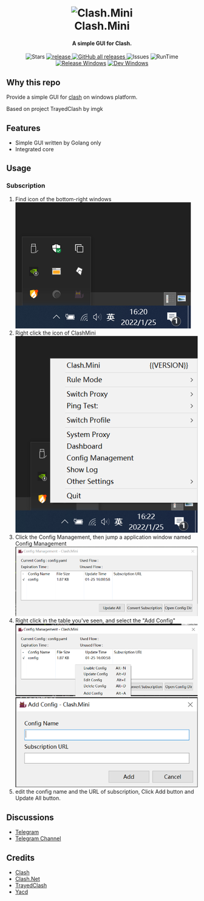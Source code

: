 <h1 align="center">
  <img src="https://raw.githubusercontent.com/Clash-Mini/Clash.Mini/master/icon/Clash.Mini.ico" alt="Clash.Mini" width="200">
  <br>Clash.Mini<br>
</h1>

<h4 align="center">A simple GUI for Clash.</h4>

<div align="center">

![Stars](https://img.shields.io/github/stars/Clash-Mini/Clash.Mini?color=red&style=flat-square)
<a href="https://github.com/Clash-Mini/Clash.Mini/releases">
![release](https://img.shields.io/github/release/Clash-Mini/Clash.Mini/all.svg?&color=E761A4&style=flat-square)
</a><a href="https://goreportcard.com/report/github.com/Clash-Mini/Clash.Mini">
![GitHub all releases](https://img.shields.io/github/downloads/Clash-Mini/Clash.Mini/total?style=flat-square)
</a>
![Issues](https://img.shields.io/github/issues/Clash-Mini/Clash.Mini?color=orange&style=flat-square)
![RunTime](https://img.shields.io/static/v1?label=runtime&message=GO&color=blue&style=flat-square)
<br>
[![Release Windows](https://github.com/Clash-Mini/Clash.Mini/actions/workflows/build_release_windows.yml/badge.svg)](https://github.com/Clash-Mini/Clash.Mini/actions/workflows/build_release_windows.yml)
[![Dev Windows](https://github.com/Clash-Mini/Clash.Mini/actions/workflows/build_dev_windows.yml/badge.svg)](https://github.com/Clash-Mini/Clash.Mini/actions/workflows/build_dev_windows.yml)
</div>

## Why this repo

Provide a simple GUI for [clash](https://github.com/Dreamacro/clash) on windows platform.

Based on project TrayedClash by imgk

## Features
* Simple GUI written by Golang only
* Integrated core

## Usage
### Subscription
1. Find icon of the bottom-right windows
![](image/raw_corner.png)
2. Right click the icon of ClashMini
![](image/corner_en.png)
3. Click the Config Management, then jump a application window named Config Management
![](image/cfgm_en.png)
4. Right click in the table you've seen, and select the "Add Config"
![](image/dialog_opt_en.png)
![](image/sub_dialog_en.png)
5. edit the  config name and the URL of subscription, Click Add button and Update All button.
## Discussions
- [Telegram](https://t.me/ClashMin1)
- [Telegram Channel](https://t.me/ClashMiniNo1)

## Credits
- [Clash](https://github.com/Dreamacro/clash)
- [Clash.Net](https://github.com/ClashDotNetFramework/ClashDotNetFramework)
- [TrayedClash](https://github.com/imgk/TrayedClash)
- [Yacd](https://github.com/haishanh/yacd)

